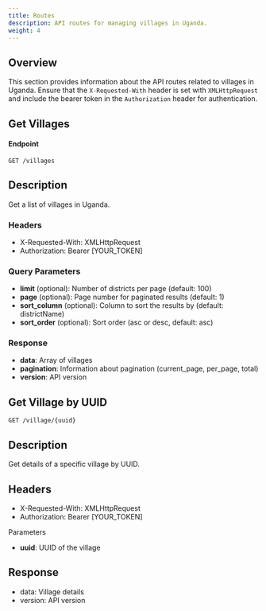 ```yaml
---
title: Routes
description: API routes for managing villages in Uganda.
weight: 4
---
```


## Overview

This section provides information about the API routes related to villages in Uganda. Ensure that the `X-Requested-With` header is set with `XMLHttpRequest` and include the bearer token in the `Authorization` header for authentication.

## Get Villages

#### Endpoint

```plaintext
GET /villages
```

## Description

Get a list of villages in Uganda.

### Headers

- X-Requested-With: XMLHttpRequest
- Authorization: Bearer [YOUR_TOKEN]

### Query Parameters

- **limit** (optional): Number of districts per page (default: 100)
- **page** (optional): Page number for paginated results (default: 1)
- **sort_column** (optional): Column to sort the results by (default: districtName)
- **sort_order** (optional): Sort order (asc or desc, default: asc)

### Response

- **data**: Array of villages
- **pagination**: Information about pagination (current_page, per_page, total)
- **version**: API version

## Get Village by UUID

```plaintext
GET /village/{uuid}

```

## Description
Get details of a specific village by UUID.

## Headers
- X-Requested-With: XMLHttpRequest
- Authorization: Bearer [YOUR_TOKEN]

Parameters
- **uuid**: UUID of the village

## Response
- data: Village details
- version: API version